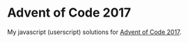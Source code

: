 # Advent of Code 2017

My javascript (userscript) solutions for [Advent of Code 2017](https://adventofcode.com/2017).